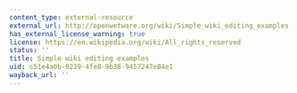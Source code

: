 ```yaml
---
content_type: external-resource
external_url: http://openwetware.org/wiki/Simple_wiki_editing_examples
has_external_license_warning: true
license: https://en.wikipedia.org/wiki/All_rights_reserved
status: ''
title: Simple wiki editing examples
uid: c51e4a0b-9239-4fe8-9b38-9457247e84e1
wayback_url: ''
---
```

